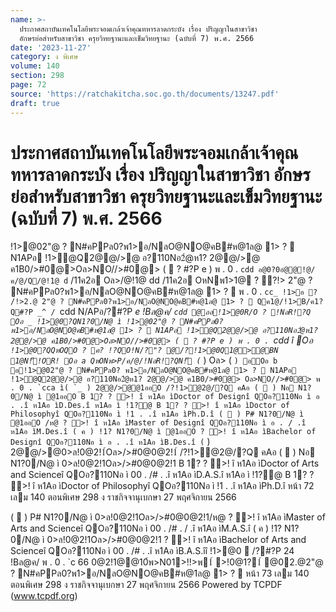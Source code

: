 ```yaml
---
name: >-
  ประกาศสถาบันเทคโนโลยีพระจอมเกล้าเจ้าคุณทหารลาดกระบัง เรื่อง ปริญญาในสาขาวิชา
  อักษรย่อสำหรับสาขาวิชา ครุยวิทยฐานะและเข็มวิทยฐานะ (ฉบับที่ 7) พ.ศ. 2566
date: '2023-11-27'
category: ง พิเศษ
volume: 140
section: 298
page: 72
source: 'https://ratchakitcha.soc.go.th/documents/13247.pdf'
draft: true
---
```


# ประกาศสถาบันเทคโนโลยีพระจอมเกล้าเจ้าคุณทหารลาดกระบัง เรื่อง ปริญญาในสาขาวิชา อักษรย่อสำหรับสาขาวิชา ครุยวิทยฐานะและเข็มวิทยฐานะ (ฉบับที่ 7) พ.ศ. 2566

!1>@02"@ ? N#คPPล0?พ1>อ/NลO@NO@คB#ห@1ล@ 1> ?  N1APอ !1>@Q2@@/>@ อ?110Nอ2ํ@ห1? 2@@/>@ ค1B0/>#0@>Oล>NO//>#0@> (  ? #?P e ) พ . 0 . `cdd อ@0?0อํ@@!@/ค/@/Q/@!1@ d` /11ค2อ Oล>/@!1@ dd /11ค2อ OหNพ1>1@ ? ?!> 2"@ ? N#คPPล0?พ1>อ/NลO@NO@คB#ห@1ล@ 1> ?  พ . 0 . `cc_ !1>อ ? /!>2.@ 2"@ ? N#คPPล0?พ1>อ/NลO@NO@คB#ห@1ล@ 1> ?  Qค1@/!1>B/ค1?Q#?P _^ / `cdd N/APอ/?#?P _e !Bล@ค/ `cdd @ออ!1>@0R/O ? !NอR!?Q Oอ _ !1>@0?QN1?0/N@ ì !1>@02"@ ? N#คPPล0?พ1>อ/NลO@NO@คB#ห@1ล@ 1> ?  N1APอ !1>@Q2@@/>@ อ?110Nอ2ํ@ห1? 2@@/>@ ค1B0/>#0@>Oล>NO//>#0@> (  ? #?P e ) พ . 0 . `cdd î Oอ ` !1>@0?QQหOQO ? ค? !?QO!N/?"? @/?!1>@0Q1@>@BN 1@N!็!OR! Oอ a QหONพ>P/ค/@/!NอR!?QN!็ ( `_ ) Oล> ( `` ) อOอ b อ!1>@02"@ ? N#คPPล0? พ1>อ/NลO@NO@คB#ห@1ล@ 1> ?  N1APอ !1>@Q2@@/>@ อ?110Nอ2ํ@ห1? 2@@/>@ ค1B0/>#0@> Oล>NO//>#0@> พ . 0 . `cca ì( `_ ) 2@@/>@@1ออO /?!1>@2@/?Q คAอ (  ) Nอ N1?0/N@ ì @1ออO B 1? ? >! î ห1Aอ ìDoctor of Designî QOอ?110Nอ ì อ . .î ห1Aอ ìD.Des.î ห1Aอ ì !1?@ B 1? ? >! î ห1Aอ ìDoctor of Philosophyî QOอ?110Nอ ì !1 . .î ห1Aอ ìPh.D.î (  ) P# N1?0/N@ ì @1ออO /ห@ ? >! î ห1Aอ ìMaster of Designî QOอ?110Nอ ì อ . / .î ห1Aอ ìM.Des.î ( ค ) !1? N1?0/N@ ì @1ออO ? >! î ห1Aอ ìBachelor of Designî QOอ?110Nอ ì อ . .î ห1Aอ ìB.Des.î ( `` ) 2@@/>@0>ล!0@2!1์Oล>/>#0@0@2!1์ /?!1>@2@/?Q คAอ (  ) Nอ N1?0/N@ ì 0>ล!0@2!1Oล>/>#0@0@2!1 B 1? ? >! î ห1Aอ ìDoctor of Arts and Scienceî QOอ?110Nอ ì 00 . /# . .î ห1Aอ ìD.A.S.î ห1Aอ ì !1?@ B 1? ? >! î ห1Aอ ìDoctor of Philosophyî QOอ?110Nอ ì !1 . .î ห1Aอ ìPh.D.î หน้า 72 เลม 140 ตอนพิเศษ 298 ง ราชกิจจานุเบกษา 27 พฤศจิกายน 2566

(  ) P# N1?0/N@ ì 0>ล!0@2!1Oล>/>#0@0@2!1/ห@ ? >! î ห1Aอ ìMaster of Arts and Scienceî QOอ?110Nอ ì 00 . /# . / .î ห1Aอ ìM.A.S.î ( ค ) !1? N1?0/N@ ì 0>ล!0@2!1Oล>/>#0@0@2!1 ? >! î ห1Aอ ìBachelor of Arts and Scienceî QOอ?110Nอ ì 00 . /# . .î ห1Aอ ìB.A.S.îî !1>@0  /?#?P 24 !Bล@ค/ พ . 0 . `c 66 0@2!1@@10์พ>N01>!!>พ1์ >!0@1?1์ @02.@2"@ ? N#คPPล0?พ1>อ/NลO@NO@คB#ห@1ล@ 1> ?  หน้า 73 เลม 140 ตอนพิเศษ 298 ง ราชกิจจานุเบกษา 27 พฤศจิกายน 2566 Powered by TCPDF (www.tcpdf.org)
